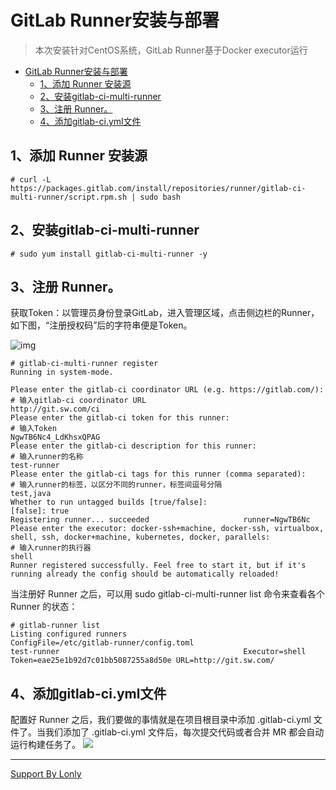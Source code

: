 # GitLab Runner安装与部署

> 本次安装针对CentOS系统，GitLab Runner基于Docker executor运行
> 

<!-- TOC -->

- [GitLab Runner安装与部署](#gitlab-runner安装与部署)
    - [1、添加 Runner 安装源](#1添加-runner-安装源)
    - [2、安装gitlab-ci-multi-runner](#2安装gitlab-ci-multi-runner)
    - [3、注册 Runner。](#3注册-runner)
    - [4、添加gitlab-ci.yml文件](#4添加gitlab-ciyml文件)

<!-- /TOC -->

## 1、添加 Runner 安装源
```
# curl -L https://packages.gitlab.com/install/repositories/runner/gitlab-ci-multi-runner/script.rpm.sh | sudo bash
```

## 2、安装gitlab-ci-multi-runner
```
# sudo yum install gitlab-ci-multi-runner -y
```

## 3、注册 Runner。
获取Token：以管理员身份登录GitLab，进入管理区域，点击侧边栏的Runner，如下图，“注册授权码”后的字符串便是Token。

![img](http://omdis1w10.bkt.clouddn.com/gitlab-ci-runner-token-setting.png)

```
# gitlab-ci-multi-runner register
Running in system-mode.                            
                                                   
Please enter the gitlab-ci coordinator URL (e.g. https://gitlab.com/):
# 输入gitlab-ci coordinator URL
http://git.sw.com/ci
Please enter the gitlab-ci token for this runner:
# 输入Token
NgwTB6Nc4_LdKhsxQPAG
Please enter the gitlab-ci description for this runner:
# 输入runner的名称
test-runner
Please enter the gitlab-ci tags for this runner (comma separated):
# 输入runner的标签，以区分不同的runner，标签间逗号分隔
test,java
Whether to run untagged builds [true/false]:
[false]: true
Registering runner... succeeded                     runner=NgwTB6Nc
Please enter the executor: docker-ssh+machine, docker-ssh, virtualbox, shell, ssh, docker+machine, kubernetes, docker, parallels:
# 输入runner的执行器
shell
Runner registered successfully. Feel free to start it, but if it's running already the config should be automatically reloaded! 
```

当注册好 Runner 之后，可以用 sudo gitlab-ci-multi-runner list 命令来查看各个 Runner 的状态：
```
# gitlab-runner list
Listing configured runners                          ConfigFile=/etc/gitlab-runner/config.toml
test-runner                                         Executor=shell Token=eae25e1b92d7c01bb5087255a8d50e URL=http://git.sw.com/
```

## 4、添加gitlab-ci.yml文件
配置好 Runner 之后，我们要做的事情就是在项目根目录中添加 .gitlab-ci.yml 文件了。当我们添加了 .gitlab-ci.yml 文件后，每次提交代码或者合并 MR 都会自动运行构建任务了。
![](http://omdis1w10.bkt.clouddn.com/gitlab-add-yml.png)


____
[Support By Lonly](mailto:lonly197@gmail.com)


